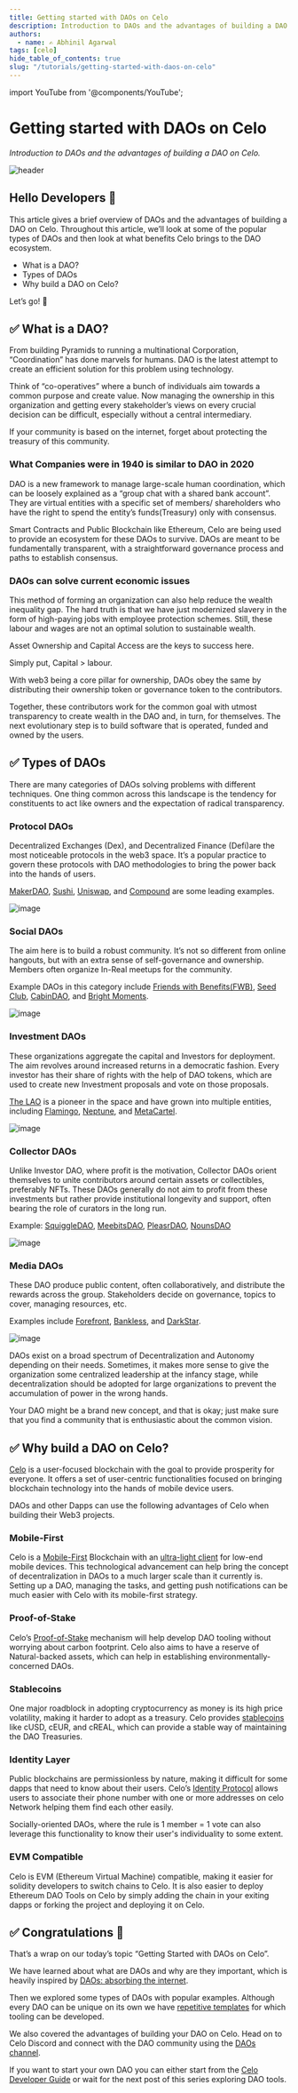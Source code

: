 ```yaml
---
title: Getting started with DAOs on Celo
description: Introduction to DAOs and the advantages of building a DAO on Celo.
authors:
  - name: ✍️ Abhinil Agarwal
tags: [celo]
hide_table_of_contents: true
slug: "/tutorials/getting-started-with-daos-on-celo"
---
```


import YouTube from '@components/YouTube';

# Getting started with DAOs on Celo

_Introduction to DAOs and the advantages of building a DAO on Celo._

![header](../../src/data-tutorials/showcase/beginner/getting-started-with-daos-on-celo.png)

## Hello Developers 🌱

This article gives a brief overview of DAOs and the advantages of building a DAO on Celo. Throughout this article, we’ll look at some of the popular types of DAOs and then look at what benefits Celo brings to the DAO ecosystem.

- What is a DAO?
- Types of DAOs
- Why build a DAO on Celo?

Let’s go! 🚀

## ✅ What is a DAO?

From building Pyramids to running a multinational Corporation, “Coordination” has done marvels for humans. DAO is the latest attempt to create an efficient solution for this problem using technology.

Think of “co-operatives” where a bunch of individuals aim towards a common purpose and create value. Now managing the ownership in this organization and getting every stakeholder’s views on every crucial decision can be difficult, especially without a central intermediary.

If your community is based on the internet, forget about protecting the treasury of this community.

### What Companies were in 1940 is similar to DAO in 2020

DAO is a new framework to manage large-scale human coordination, which can be loosely explained as a “group chat with a shared bank account”.
They are virtual entities with a specific set of members/ shareholders who have the right to spend the entity’s funds(Treasury) only with consensus.

Smart Contracts and Public Blockchain like Ethereum, Celo are being used to provide an ecosystem for these DAOs to survive. DAOs are meant to be fundamentally transparent, with a straightforward governance process and paths to establish consensus.

### DAOs can solve current economic issues

This method of forming an organization can also help reduce the wealth inequality gap. The hard truth is that we have just modernized slavery in the form of high-paying jobs with employee protection schemes. Still, these labour and wages are not an optimal solution to sustainable wealth.

Asset Ownership and Capital Access are the keys to success here.

Simply put, Capital > labour.

With web3 being a core pillar for ownership, DAOs obey the same by distributing their ownership token or governance token to the contributors.

Together, these contributors work for the common goal with utmost transparency to create wealth in the DAO and, in turn, for themselves. The next evolutionary step is to build software that is operated, funded and owned by the users.

## ✅ Types of DAOs

There are many categories of DAOs solving problems with different techniques. One thing common across this landscape is the tendency for constituents to act like owners and the expectation of radical transparency.

### Protocol DAOs

Decentralized Exchanges (Dex), and Decentralized Finance (Defi)are the most noticeable protocols in the web3 space. It’s a popular practice to govern these protocols with DAO methodologies to bring the power back into the hands of users.

[MakerDAO](https://makerdao.com/en/), [Sushi](http://sushi.com/), [Uniswap](https://uniswap.org/), and [Compound](https://compound.finance/) are some leading examples.

![image](images/1.png)

### Social DAOs

The aim here is to build a robust community. It’s not so different from online hangouts, but with an extra sense of self-governance and ownership. Members often organize In-Real meetups for the community.

Example DAOs in this category include [Friends with Benefits(FWB)](https://www.fwb.help/), [Seed Club](https://seedclub.xyz/), [CabinDAO](https://creators.mirror.xyz/), and [Bright Moments](https://www.brightmoments.io/).

![image](images/2.png)

### Investment DAOs

These organizations aggregate the capital and Investors for deployment. The aim revolves around increased returns in a democratic fashion. Every investor has their share of rights with the help of DAO tokens, which are used to create new Investment proposals and vote on those proposals.

[The LAO](https://www.thelao.io/) is a pioneer in the space and have grown into multiple entities, including [Flamingo](https://flamingodao.xyz/), [Neptune](https://neptunedao.xyz/), and [MetaCartel](https://www.metacartel.org/).

![image](images/3.png)

### Collector DAOs

Unlike Investor DAO, where profit is the motivation, Collector DAOs orient themselves to unite contributors around certain assets or collectibles, preferably NFTs. These DAOs generally do not aim to profit from these investments but rather provide institutional longevity and support, often bearing the role of curators in the long run.

Example: [SquiggleDAO](https://squiggledao.com/), [MeebitsDAO](https://www.meebitsdao.world/), [PleasrDAO](https://pleasr.org/), [NounsDAO](https://nouns.wtf/)

![image](images/4.png)

### Media DAOs

These DAO produce public content, often collaboratively, and distribute the rewards across the group. Stakeholders decide on governance, topics to cover, managing resources, etc.

Examples include [Forefront](https://forefront.market/), [Bankless](https://banklessdao.substack.com/), and [DarkStar](https://darkstar.mirror.xyz/).

![image](images/5.png)

DAOs exist on a broad spectrum of Decentralization and Autonomy depending on their needs. Sometimes, it makes more sense to give the organization some centralized leadership at the infancy stage, while decentralization should be adopted for large organizations to prevent the accumulation of power in the wrong hands.

Your DAO might be a brand new concept, and that is okay; just make sure that you find a community that is enthusiastic about the common vision.

## ✅ Why build a DAO on Celo?

[Celo](https://celo.org/) is a user-focused blockchain with the goal to provide prosperity for everyone. It offers a set of user-centric functionalities focused on bringing blockchain technology into the hands of mobile device users.

DAOs and other Dapps can use the following advantages of Celo when building their Web3 projects.

### Mobile-First

Celo is a [Mobile-First](https://docs.celo.org/why-celo) Blockchain with an [ultra-light client](https://docs.celo.org/celo-codebase/protocol/plumo) for low-end mobile devices. This technological advancement can help bring the concept of decentralization in DAOs to a much larger scale than it currently is. Setting up a DAO, managing the tasks, and getting push notifications can be much easier with Celo with its mobile-first strategy.

### Proof-of-Stake

Celo’s [Proof-of-Stake](https://docs.celo.org/celo-codebase/protocol/proof-of-stake) mechanism will help develop DAO tooling without worrying about carbon footprint. Celo also aims to have a reserve of Natural-backed assets, which can help in establishing environmentally-concerned DAOs.

### Stablecoins

One major roadblock in adopting cryptocurrency as money is its high price volatility, making it harder to adopt as a treasury. Celo provides [stablecoins](https://docs.celo.org/celo-codebase/protocol/stability) like cUSD, cEUR, and cREAL, which can provide a stable way of maintaining the DAO Treasuries.

### Identity Layer

Public blockchains are permissionless by nature, making it difficult for some dapps that need to know about their users. Celo’s [Identity Protocol](https://docs.celo.org/celo-codebase/protocol/identity) allows users to associate their phone number with one or more addresses on celo Network helping them find each other easily.

Socially-oriented DAOs, where the rule is 1 member = 1 vote can also leverage this functionality to know their user's individuality to some extent.

### EVM Compatible

Celo is EVM (Ethereum Virtual Machine) compatible, making it easier for solidity developers to switch chains to Celo. It is also easier to deploy Ethereum DAO Tools on Celo by simply adding the chain in your exiting dapps or forking the project and deploying it on Celo.

## ✅ Congratulations 🎉

That’s a wrap on our today’s topic “Getting Started with DAOs on Celo”.

We have learned about what are DAOs and why are they important, which is heavily inspired by [DAOs: absorbing the internet](https://www.readthegeneralist.com/briefing/dao#toc-1).

Then we explored some types of DAOs with popular examples. Although every DAO can be unique on its own we have [repetitive templates](https://coopahtroopa.mirror.xyz/_EDyn4cs9tDoOxNGZLfKL7JjLo5rGkkEfRa_a-6VEWw) for which tooling can be developed.

We also covered the advantages of building your DAO on Celo. Head on to Celo Discord and connect with the DAO community using the [DAOs channel](https://discord.gg/9McDdMMW24).

If you want to start your own DAO you can either start from the [Celo Developer Guide](https://docs.celo.org/developer-guide/overview) or wait for the next post of this series exploring DAO tools.
